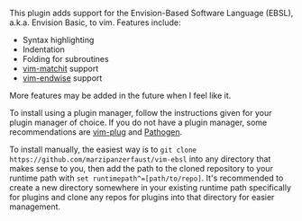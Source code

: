 This plugin adds support for the Envision-Based Software Language (EBSL), a.k.a. Envision Basic, to vim. Features include:
* Syntax highlighting
* Indentation
* Folding for subroutines
* [vim-matchit](https://github.com/tmhedberg/matchit) support
* [vim-endwise](https://github.com/tpope/vim-endwise) support

More features may be added in the future when I feel like it.

To install using a plugin manager, follow the instructions given for your plugin manager of choice. If you do not have a plugin manager, some recommendations are [vim-plug](https://github.com/junegunn/vim-plug) and [Pathogen](https://github.com/tpope/vim-pathogen).

To install manually, the easiest way is to `git clone https://github.com/marzipanzerfaust/vim-ebsl` into any directory that makes sense to you, then add the path to the cloned repository to your runtime path with `set runtimepath^=[path/to/repo]`. It's recommended to create a new directory somewhere in your existing runtime path specifically for plugins and clone any repos for plugins into that directory for easier management.
